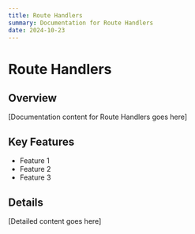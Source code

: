 ```yaml
---
title: Route Handlers
summary: Documentation for Route Handlers
date: 2024-10-23
---
```


# Route Handlers

## Overview

[Documentation content for Route Handlers goes here]

## Key Features

- Feature 1
- Feature 2
- Feature 3

## Details

[Detailed content goes here]
